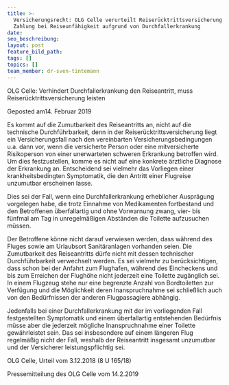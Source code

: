 ```yaml
---
title: >-
  Versicherungsrecht: OLG Celle verurteilt Reiserücktrittsversicherung zu
  Zahlung bei Reiseunfähigkeit aufgrund von Durchfallerkrankung
date:
seo_beschreibung:
layout: post
feature_bild_path:
tags: []
topics: []
team_member: dr-sven-tintemann
---
```


OLG Celle: Verhindert Durchfallerkrankung den Reiseantritt, muss Reiser&uuml;cktrittsversicherung leisten

Geposted am14. Februar 2019

Es kommt auf die Zumutbarkeit des Reiseantritts an, nicht auf die technische Durchf&uuml;hrbarkeit, denn in der Reiser&uuml;cktrittsversicherung liegt ein Versicherungsfall nach den vereinbarten Versicherungsbedingungen u.a. dann vor, wenn die versicherte Person oder eine mitversicherte Risikoperson von einer unerwarteten schweren Erkrankung betroffen wird. Um dies festzustellen, komme es nicht auf eine konkrete &auml;rztliche Diagnose der Erkrankung an. Entscheidend sei vielmehr das Vorliegen einer krankheitsbedingten Symptomatik, die den Antritt einer Flugreise unzumutbar erscheinen lasse.

Dies sei der Fall, wenn eine Durchfallerkrankung erheblicher Auspr&auml;gung vorgelegen habe, die trotz Einnahme von Medikamenten fortbestand und den Betroffenen &uuml;berfallartig und ohne Vorwarnung zwang, vier- bis f&uuml;nfmal am Tag in unregelm&auml;&szlig;igen Abst&auml;nden die Toilette aufzusuchen m&uuml;ssen.

Der Betroffene k&ouml;nne nicht darauf verwiesen werden, dass w&auml;hrend des Fluges sowie am Urlaubsort Sanit&auml;ranlagen vorhanden seien. Die Zumutbarkeit des Reiseantritts d&uuml;rfe nicht mit dessen technischer Durchf&uuml;hrbarkeit verwechselt werden. Es sei vielmehr zu ber&uuml;cksichtigen, dass schon bei der Anfahrt zum Flughafen, w&auml;hrend des Eincheckens und bis zum Erreichen der Flugh&ouml;he nicht jederzeit eine Toilette zug&auml;nglich sei. In einem Flugzeug stehe nur eine begrenzte Anzahl von Bordtoiletten zur Verf&uuml;gung und die M&ouml;glichkeit deren Inanspruchnahme sei schlie&szlig;lich auch von den Bed&uuml;rfnissen der anderen Flugpassagiere abh&auml;ngig.

Jedenfalls bei einer Durchfallerkrankung mit der im vorliegenden Fall festgestellten Symptomatik und einem &uuml;berfallartig entstehenden Bed&uuml;rfnis m&uuml;sse aber die jederzeit m&ouml;gliche Inanspruchnahme einer Toilette gew&auml;hrleistet sein. Das sei insbesondere auf einem l&auml;ngeren Flug regelm&auml;&szlig;ig nicht der Fall, weshalb der Reiseantritt insgesamt unzumutbar und der Versicherer leistungspflichtig sei.

OLG Celle, Urteil vom 3.12.2018 (8 U 165/18)

Pressemitteilung des OLG Celle vom 14.2.2019